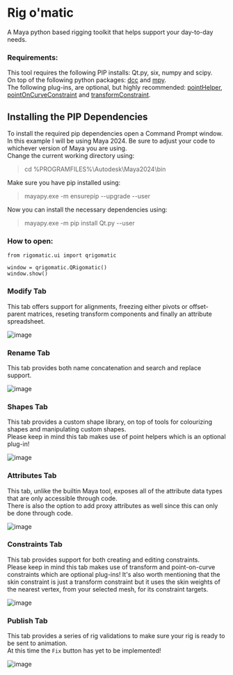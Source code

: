 # Rig o'matic  
A Maya python based rigging toolkit that helps support your day-to-day needs.  

### Requirements:
This tool requires the following PIP installs: Qt.py, six, numpy and scipy.  
On top of the following python packages: [dcc](https://github.com/bhsingleton/dcc) and [mpy](https://github.com/bhsingleton/mpy).  
The following plug-ins, are optional, but highly recommended: [pointHelper](https://github.com/bhsingleton/PointHelper), [pointOnCurveConstraint](https://github.com/bhsingleton/PointOnCurveConstraint) and [transformConstraint](https://github.com/bhsingleton/TransformConstraint).  

## Installing the PIP Dependencies
To install the required pip dependencies open a Command Prompt window.  
In this example I will be using Maya 2024. Be sure to adjust your code to whichever version of Maya you are using.  
Change the current working directory using:  
> cd %PROGRAMFILES%\Autodesk\Maya2024\bin  

Make sure you have pip installed using:  
> mayapy.exe -m ensurepip --upgrade --user  

Now you can install the necessary dependencies using:  
> mayapy.exe -m pip install Qt.py --user  

### How to open:

```
from rigomatic.ui import qrigomatic

window = qrigomatic.QRigomatic()
window.show()
```

### Modify Tab  
This tab offers support for alignments, freezing either pivots or offset-parent matrices, reseting transform components and finally an attribute spreadsheet.  
  
![image](https://github.com/bhsingleton/rigomatic/assets/11181168/5a2dd892-89e9-4c47-a918-4424cf83bf04)

### Rename Tab  
This tab provides both name concatenation and search and replace support.  
  
![image](https://github.com/bhsingleton/rigomatic/assets/11181168/20f8ac57-a837-414a-85af-1332da5e95e6)

### Shapes Tab  
This tab provides a custom shape library, on top of tools for colourizing shapes and manipulating custom shapes.  
Please keep in mind this tab makes use of point helpers which is an optional plug-in!
  
![image](https://github.com/bhsingleton/rigomatic/assets/11181168/f8e026c3-41be-4c2b-8089-34d525a3edd0)

### Attributes Tab  
This tab, unlike the builtin Maya tool, exposes all of the attribute data types that are only accessible through code.  
There is also the option to add proxy attributes as well since this can only be done through code.  
  
![image](https://github.com/bhsingleton/rigomatic/assets/11181168/bb1b748e-927a-48a5-8cb8-86d6d0887e29)

### Constraints Tab  
This tab provides support for both creating and editing constraints.  
Please keep in mind this tab makes use of transform and point-on-curve constraints which are optional plug-ins! 
It's also worth mentioning that the skin constraint is just a transform constraint but it uses the skin weights of the nearest vertex, from your selected mesh, for its constraint targets.
  
![image](https://github.com/bhsingleton/rigomatic/assets/11181168/bce3cca1-8d27-44be-976d-5c00b1f94520)

### Publish Tab  
This tab provides a series of rig validations to make sure your rig is ready to be sent to animation.  
At this time the `Fix` button has yet to be implemented!  
  
![image](https://github.com/bhsingleton/rigomatic/assets/11181168/42a3484c-453e-46de-8f0f-bb90ce12d47c)
